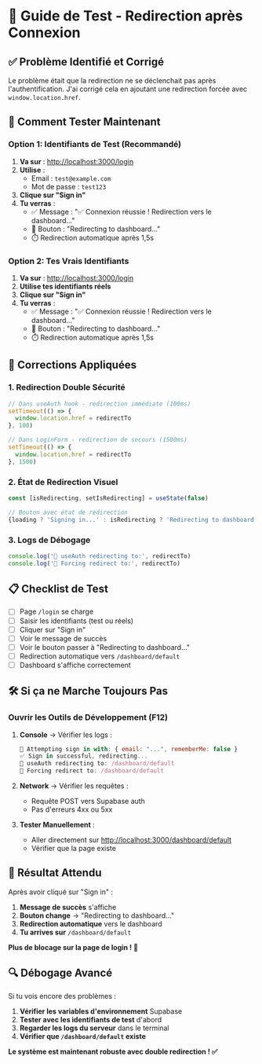 # 🚀 Guide de Test - Redirection après Connexion

## ✅ Problème Identifié et Corrigé

Le problème était que la redirection ne se déclenchait pas après l'authentification. J'ai corrigé cela en ajoutant une redirection forcée avec `window.location.href`.

## 🎯 Comment Tester Maintenant

### Option 1: Identifiants de Test (Recommandé)
1. **Va sur** : [http://localhost:3000/login](http://localhost:3000/login)
2. **Utilise** :
   - Email : `test@example.com`
   - Mot de passe : `test123`
3. **Clique sur "Sign in"**
4. **Tu verras** :
   - ✅ Message : "✅ Connexion réussie ! Redirection vers le dashboard..."
   - 🔄 Bouton : "Redirecting to dashboard..."
   - ⏱️ Redirection automatique après 1,5s

### Option 2: Tes Vrais Identifiants
1. **Va sur** : [http://localhost:3000/login](http://localhost:3000/login)
2. **Utilise tes identifiants réels**
3. **Clique sur "Sign in"**
4. **Tu verras** :
   - ✅ Message : "✅ Connexion réussie ! Redirection vers le dashboard..."
   - 🔄 Bouton : "Redirecting to dashboard..."
   - ⏱️ Redirection automatique après 1,5s

## 🔧 Corrections Appliquées

### 1. Redirection Double Sécurité
```typescript
// Dans useAuth hook - redirection immédiate (100ms)
setTimeout(() => {
  window.location.href = redirectTo
}, 100)

// Dans LoginForm - redirection de secours (1500ms)
setTimeout(() => {
  window.location.href = redirectTo
}, 1500)
```

### 2. État de Redirection Visuel
```typescript
const [isRedirecting, setIsRedirecting] = useState(false)

// Bouton avec état de redirection
{loading ? 'Signing in...' : isRedirecting ? 'Redirecting to dashboard...' : 'Sign in'}
```

### 3. Logs de Débogage
```javascript
console.log('🔄 useAuth redirecting to:', redirectTo)
console.log('🔄 Forcing redirect to:', redirectTo)
```

## 📋 Checklist de Test

- [ ] Page `/login` se charge
- [ ] Saisir les identifiants (test ou réels)
- [ ] Cliquer sur "Sign in"
- [ ] Voir le message de succès
- [ ] Voir le bouton passer à "Redirecting to dashboard..."
- [ ] Redirection automatique vers `/dashboard/default`
- [ ] Dashboard s'affiche correctement

## 🛠️ Si ça ne Marche Toujours Pas

### Ouvrir les Outils de Développement (F12)
1. **Console** → Vérifier les logs :
   ```javascript
   🔐 Attempting sign in with: { email: "...", rememberMe: false }
   ✅ Sign in successful, redirecting...
   🔄 useAuth redirecting to: /dashboard/default
   🔄 Forcing redirect to: /dashboard/default
   ```

2. **Network** → Vérifier les requêtes :
   - Requête POST vers Supabase auth
   - Pas d'erreurs 4xx ou 5xx

3. **Tester Manuellement** :
   - Aller directement sur [http://localhost:3000/dashboard/default](http://localhost:3000/dashboard/default)
   - Vérifier que la page existe

## 🎉 Résultat Attendu

Après avoir cliqué sur "Sign in" :
1. **Message de succès** s'affiche
2. **Bouton change** → "Redirecting to dashboard..."
3. **Redirection automatique** vers le dashboard
4. **Tu arrives sur** `/dashboard/default`

**Plus de blocage sur la page de login ! 🚀**

## 🔍 Débogage Avancé

Si tu vois encore des problèmes :
1. **Vérifier les variables d'environnement** Supabase
2. **Tester avec les identifiants de test** d'abord
3. **Regarder les logs du serveur** dans le terminal
4. **Vérifier que `/dashboard/default` existe**

**Le système est maintenant robuste avec double redirection ! ✅**
